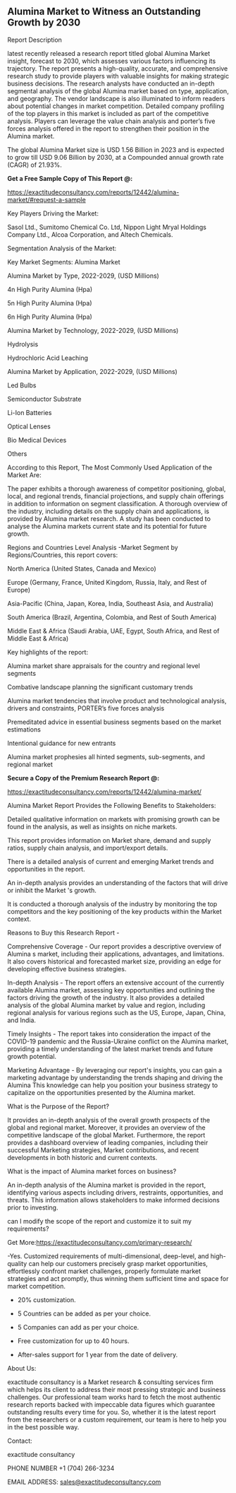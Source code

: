 ## Alumina Market to Witness an Outstanding Growth by 2030

Report Description

latest recently released a research report titled global Alumina Market insight, forecast to 2030, which assesses various factors influencing its trajectory. The report presents a high-quality, accurate, and comprehensive research study to provide players with valuable insights for making strategic business decisions. The research analysts have conducted an in-depth segmental analysis of the global Alumina market based on type, application, and geography. The vendor landscape is also illuminated to inform readers about potential changes in market competition. Detailed company profiling of the top players in this market is included as part of the competitive analysis. Players can leverage the value chain analysis and porter’s five forces analysis offered in the report to strengthen their position in the Alumina market.

The global Alumina Market size is USD 1.56 Billion in 2023 and is expected to grow till USD 9.06 Billion by 2030, at a Compounded annual growth rate (CAGR) of 21.93%.

**Get a Free Sample Copy of This Report @:**

https://exactitudeconsultancy.com/reports/12442/alumina-market/#request-a-sample

Key Players Driving the Market:

Sasol Ltd., Sumitomo Chemical Co. Ltd, Nippon Light Mryal Holdings Company Ltd., Alcoa Corporation, and Altech Chemicals.

Segmentation Analysis of the Market:

Key Market Segments: Alumina Market

Alumina Market by Type, 2022-2029, (USD Millions)

4n High Purity Alumina (Hpa)

5n High Purity Alumina (Hpa)

6n High Purity Alumina (Hpa)

Alumina Market by Technology, 2022-2029, (USD Millions)

Hydrolysis

Hydrochloric Acid Leaching

Alumina Market by Application, 2022-2029, (USD Millions)

Led Bulbs

Semiconductor Substrate

Li-Ion Batteries

Optical Lenses

Bio Medical Devices

Others

According to this Report, The Most Commonly Used Application of the Market Are:

The paper exhibits a thorough awareness of competitor positioning, global, local, and regional trends, financial projections, and supply chain offerings in addition to information on segment classification. A thorough overview of the industry, including details on the supply chain and applications, is provided by Alumina market research. A study has been conducted to analyse the Alumina markets current state and its potential for future growth.

Regions and Countries Level Analysis -Market Segment by Regions/Countries, this report covers:

North America (United States, Canada and Mexico)

Europe (Germany, France, United Kingdom, Russia, Italy, and Rest of Europe)

Asia-Pacific (China, Japan, Korea, India, Southeast Asia, and Australia)

South America (Brazil, Argentina, Colombia, and Rest of South America)

Middle East & Africa (Saudi Arabia, UAE, Egypt, South Africa, and Rest of Middle East & Africa)

Key highlights of the report:

Alumina market share appraisals for the country and regional level segments

Combative landscape planning the significant customary trends

Alumina market tendencies that involve product and technological analysis, drivers and constraints, PORTER’s five forces analysis

Premeditated advice in essential business segments based on the market estimations

Intentional guidance for new entrants

Alumina market prophesies all hinted segments, sub-segments, and regional market

**Secure a Copy of the Premium Research Report @:**

https://exactitudeconsultancy.com/reports/12442/alumina-market/

Alumina Market Report Provides the Following Benefits to Stakeholders:

Detailed qualitative information on markets with promising growth can be found in the analysis, as well as insights on niche markets.

This report provides information on Market share, demand and supply ratios, supply chain analysis, and import/export details.

There is a detailed analysis of current and emerging Market trends and opportunities in the report.

An in-depth analysis provides an understanding of the factors that will drive or inhibit the Market 's growth.

It is conducted a thorough analysis of the industry by monitoring the top competitors and the key positioning of the key products within the Market context.

Reasons to Buy this Research Report -

Comprehensive Coverage - Our report provides a descriptive overview of Alumina s market, including their applications, advantages, and limitations. It also covers historical and forecasted market size, providing an edge for developing effective business strategies.

In-depth Analysis - The report offers an extensive account of the currently available Alumina market, assessing key opportunities and outlining the factors driving the growth of the industry. It also provides a detailed analysis of the global Alumina market by value and region, including regional analysis for various regions such as the US, Europe, Japan, China, and India.

Timely Insights - The report takes into consideration the impact of the COVID-19 pandemic and the Russia-Ukraine conflict on the Alumina market, providing a timely understanding of the latest market trends and future growth potential.

Marketing Advantage - By leveraging our report's insights, you can gain a marketing advantage by understanding the trends shaping and driving the Alumina This knowledge can help you position your business strategy to capitalize on the opportunities presented by the Alumina market.

What is the Purpose of the Report?

It provides an in-depth analysis of the overall growth prospects of the global and regional market. Moreover, it provides an overview of the competitive landscape of the global Market. Furthermore, the report provides a dashboard overview of leading companies, including their successful Marketing strategies, Market contributions, and recent developments in both historic and current contexts.

What is the impact of Alumina market forces on business?

An in-depth analysis of the Alumina market is provided in the report, identifying various aspects including drivers, restraints, opportunities, and threats. This information allows stakeholders to make informed decisions prior to investing.

can I modify the scope of the report and customize it to suit my requirements?

Get More:https://exactitudeconsultancy.com/primary-research/

-Yes. Customized requirements of multi-dimensional, deep-level, and high-quality can help our customers precisely grasp market opportunities, effortlessly confront market challenges, properly formulate market strategies and act promptly, thus winning them sufficient time and space for market competition.

- 20% customization.

- 5 Countries can be added as per your choice.

- 5 Companies can add as per your choice.

- Free customization for up to 40 hours.

- After-sales support for 1 year from the date of delivery.

About Us:

exactitude consultancy is a Market research & consulting services firm which helps its client to address their most pressing strategic and business challenges. Our professional team works hard to fetch the most authentic research reports backed with impeccable data figures which guarantee outstanding results every time for you. So, whether it is the latest report from the researchers or a custom requirement, our team is here to help you in the best possible way.

Contact:

exactitude consultancy

PHONE NUMBER +1 (704) 266-3234

EMAIL ADDRESS: sales@exactitudeconsultancy.com
